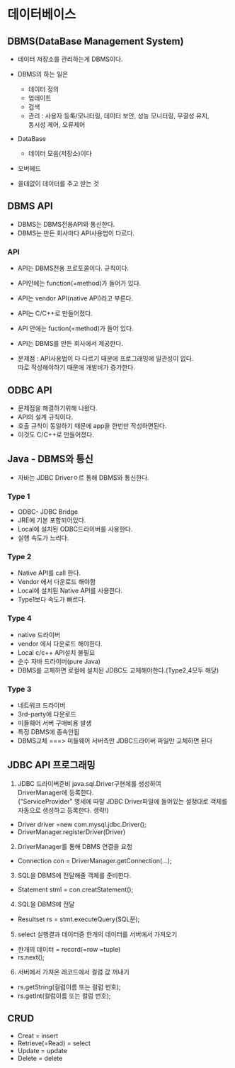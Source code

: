 # 데이터베이스

## DBMS(DataBase Management System)
- 데이터 저장소를 관리하는게 DBMS이다.
- DBMS의 하는 일은 
  * 데이터 정의
  * 업데이트
  * 검색
  * 관리 : 사용자 등록/모니터링, 데이터 보안, 성능 모니터링, 무결성 유지,   
  동시성 제어, 오류제어

- DataBase 
  * 데이터 모음(저장소)이다

- 오버헤드
 * 쓸데없이 데이터를 주고 받는 것

## DBMS API
- DBMS는 DBMS전용API와 통신한다.
- DBMS는 만든 회사마다 API사용법이 다르다.

### API
- API는 DBMS전용 프로토콜이다. 규칙이다. 
- API안에는 function(=method)가 들어가 있다.
- API는 vendor API(native API)라고 부른다.
- API는 C/C++로 만들어졌다.
- API 안에는 fuction(=method)가 들어 있다.
- API는 DBMS를 만든 회사에서 제공한다.

- 문제점 : API사용법이 다 다르기 때문에 프로그래밍에 일관성이 없다.   
          따로 작성해야하기 때문에 개발비가 증가한다.

## ODBC API
- 문제점을 해결하기위해 나왔다.
- API의 설계 규칙이다.
- 호출 규칙이 동일하기 때문에 app을 한번만 작성하면된다.
- 이것도 C/C++로 만들어졌다.

## Java - DBMS와 통신
- 자바는 JDBC Driverㅇ르 통해 DBMS와 통신한다.

### Type 1
- ODBC- JDBC Bridge
- JRE에 기본 포함되어있다.
- Local에 설치된 ODBC드라이버를 사용한다.
- 실행 속도가 느리다.

### Type 2
- Native API를 call 한다.
- Vendor 에서 다운로드 해야함
- Local에 설치된 Native API를 사용한다.
- Type1보다 속도가 빠르다.

### Type 4
- native 드라이버
- vendor 에서 다운로드 해야한다.
- Local c/c++ API설치 불필요
- 순수 자바 드라이버(pure Java)
- DBMS를 교체하면 로컬에 설치된 JDBC도 교체해야한다.(Type2,4모두 해당)

### Type 3
- 네트워크 드라이버
- 3rd-party에 다운로드
- 미들웨어 서버 구매비용 발생
- 특정 DBMS에 종속안됨
- DBMS교체 ===> 미들웨어 서버측만 JDBC드라이버 파일만 교체하면 된다


## JDBC API 프로그래밍
1. JDBC 드라이버준비 java.sql.Driver구현체를 생성하여   
DriverManager에 등록한다.   
("ServiceProvider" 명세에 따랄 JDBC Driver파일에 들어있는 설정대로 객체를 자동으로 생성하고 등록한다. 생략!)
  - Driver driver =new com.mysql.jdbc.Driver();
  - DriverManager.registerDriver(Driver)

2. DriverManager를 통해 DBMS 연결을 요청
  - Connection con = DriverManager.getConnection(...);

3. SQL을 DBMS에 전달해줄 객체를 준비한다.
  - Statement stml = con.creatStatement();

4. SQL을 DBMS에 전달
  - Resultset rs = stmt.executeQuery(SQL문);

5. select 실행결과 데이터중 한개의 데이터를 서버에서 가져오기
  - 한개의 데이터 = record(=row =tuple)
  - rs.next();

6. 서버에서 가져온 레코드에서 컬럼 값 꺼내기
  - rs.getString(컬럼이름 또는 컬럼 번호);
  - rs.getInt(컬럼이름 또는 컬럼 번호); 

## CRUD
 - Creat            = insert
 - Retrieve(=Read)  = select
 - Update           = update
 - Delete           = delete